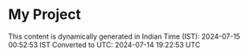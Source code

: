 # My Project

This content is dynamically generated in Indian Time (IST): 2024-07-15 00:52:53 IST
Converted to UTC: 2024-07-14 19:22:53 UTC
